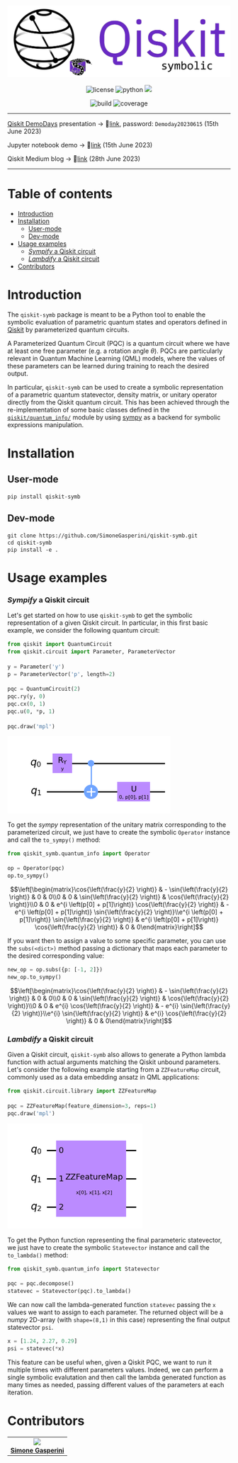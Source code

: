 ![](/img/logo.png)

<p align="center">
    <img title="license" src="https://img.shields.io/badge/license-Apache_2.0-blue.svg">
    <img title="python" src="https://img.shields.io/badge/python-≥3.8-blue.svg">
    <a href="https://qiskit.org/ecosystem/" alt="Ecosystem">
        <img src="https://img.shields.io/badge/Qiskit-Ecosystem-blueviolet.svg" /></a>
</p>

<p align="center">
    <img title="build" src='https://github.com/SimoneGasperini/qiskit-symb/actions/workflows/python-package.yml/badge.svg?branch=master'>
    <img title="coverage" src='https://coveralls.io/repos/github/SimoneGasperini/qiskit-symb/badge.svg?branch=master'>
</p>

***
[Qiskit DemoDays](https://github.com/Qiskit/feedback/wiki/Qiskit-DemoDays) presentation $\rightarrow$ :link:[link](https://ibm.webex.com/recordingservice/sites/ibm/recording/playback/c6d96f25edba103bb7d600505681044d),
password: `Demoday20230615` (15th June 2023)

Jupyter notebook demo $\rightarrow$ :link:[link](https://github.com/Qiskit/feedback/blob/main/demo-day-notebooks/2023-06-15/1_qiskit_symb_demo.ipynb) (15th June 2023)

Qiskit Medium blog $\rightarrow$ :link:[link](https://medium.com/p/b6b4407fa705) (28th June 2023)
***

# Table of contents
- [Introduction](#introduction)
- [Installation](#installation)
    - [User-mode](#user-mode)
    - [Dev-mode](#dev-mode)
- [Usage examples](#usage-examples)
    - [_Sympify_ a Qiskit circuit](#sympify-a-qiskit-circuit)
    - [_Lambdify_ a Qiskit circuit](#lambdify-a-qiskit-circuit)
- [Contributors](#contributors)


# Introduction
The `qiskit-symb` package is meant to be a Python tool to enable the symbolic evaluation of parametric quantum states and operators defined in [Qiskit](https://github.com/Qiskit/qiskit-terra) by parameterized quantum circuits.

A Parameterized Quantum Circuit (PQC) is a quantum circuit where we have at least one free parameter (e.g. a rotation angle $\theta$). PQCs are particularly relevant in Quantum Machine Learning (QML) models, where the values of these parameters can be learned during training to reach the desired output.

In particular, `qiskit-symb` can be used to create a symbolic representation of a parametric quantum statevector, density matrix, or unitary operator directly from the Qiskit quantum circuit. This has been achieved through the re-implementation of some basic classes defined in the [`qiskit/quantum_info/`](https://github.com/Qiskit/qiskit-terra/tree/main/qiskit/quantum_info) module by using [sympy](https://github.com/sympy/sympy) as a backend for symbolic expressions manipulation.


# Installation

## User-mode
```
pip install qiskit-symb
```

## Dev-mode
```
git clone https://github.com/SimoneGasperini/qiskit-symb.git
cd qiskit-symb
pip install -e .
```


# Usage examples

### _Sympify_ a Qiskit circuit
Let's get started on how to use `qiskit-symb` to get the symbolic representation of a given Qiskit circuit. In particular, in this first basic example, we consider the following quantum circuit:
```python
from qiskit import QuantumCircuit
from qiskit.circuit import Parameter, ParameterVector

y = Parameter('y')
p = ParameterVector('p', length=2)

pqc = QuantumCircuit(2)
pqc.ry(y, 0)
pqc.cx(0, 1)
pqc.u(0, *p, 1)

pqc.draw('mpl')
```
![](/img/example_circuit.png)

To get the *sympy* representation of the unitary matrix corresponding to the parameterized circuit, we just have to create the symbolic `Operator` instance and call the `to_sympy()` method:
```python
from qiskit_symb.quantum_info import Operator

op = Operator(pqc)
op.to_sympy()
```
```math
\left[\begin{matrix}\cos{\left(\frac{y}{2} \right)} & - \sin{\left(\frac{y}{2} \right)} & 0 & 0\\0 & 0 & \sin{\left(\frac{y}{2} \right)} & \cos{\left(\frac{y}{2} \right)}\\0 & 0 & e^{i \left(p[0] + p[1]\right)} \cos{\left(\frac{y}{2} \right)} & - e^{i \left(p[0] + p[1]\right)} \sin{\left(\frac{y}{2} \right)}\\e^{i \left(p[0] + p[1]\right)} \sin{\left(\frac{y}{2} \right)} & e^{i \left(p[0] + p[1]\right)} \cos{\left(\frac{y}{2} \right)} & 0 & 0\end{matrix}\right]
```

If you want then to assign a value to some specific parameter, you can use the `subs(<dict>)` method passing a dictionary that maps each parameter to the desired corresponding value:
```python
new_op = op.subs({p: [-1, 2]})
new_op.to_sympy()
```
```math
\left[\begin{matrix}\cos{\left(\frac{y}{2} \right)} & - \sin{\left(\frac{y}{2} \right)} & 0 & 0\\0 & 0 & \sin{\left(\frac{y}{2} \right)} & \cos{\left(\frac{y}{2} \right)}\\0 & 0 & e^{i} \cos{\left(\frac{y}{2} \right)} & - e^{i} \sin{\left(\frac{y}{2} \right)}\\e^{i} \sin{\left(\frac{y}{2} \right)} & e^{i} \cos{\left(\frac{y}{2} \right)} & 0 & 0\end{matrix}\right]
```

### _Lambdify_ a Qiskit circuit
Given a Qiskit circuit, `qiskit-symb` also allows to generate a Python lambda function with actual arguments matching the Qiskit unbound parameters.
Let's consider the following example starting from a `ZZFeatureMap` circuit, commonly used as a data embedding ansatz in QML applications:
```python
from qiskit.circuit.library import ZZFeatureMap

pqc = ZZFeatureMap(feature_dimension=3, reps=1)
pqc.draw('mpl')
```
![](/img/zzfeaturemap_circuit.png)

To get the Python function representing the final parameteric statevector, we just have to create the symbolic `Statevector` instance and call the `to_lambda()` method:
```python
from qiskit_symb.quantum_info import Statevector

pqc = pqc.decompose()
statevec = Statevector(pqc).to_lambda()
```

We can now call the lambda-generated function `statevec` passing the `x` values we want to assign to each parameter. The returned object will be a *numpy* 2D-array (with `shape=(8,1)` in this case) representing the final output statevector `psi`.
```python
x = [1.24, 2.27, 0.29]
psi = statevec(*x)
```

This feature can be useful when, given a Qiskit PQC, we want to run it multiple times with different parameters values. Indeed, we can perform a single symbolic evalutation and then call the lambda generated function as many times as needed, passing different values of the parameters at each iteration.

# Contributors

<table>
  <tr>
    <td align="center"><a href="https://github.com/SimoneGasperini"><img src="https://avatars2.githubusercontent.com/u/71086758?s=400&v=4" width="120px;"/><br/><b>Simone Gasperini</b></a></td>
  </tr>
</table>
